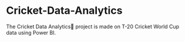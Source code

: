 # Cricket-Data-Analytics
The Cricket Data Analytics🏏 project is made on T-20 Cricket World Cup data using Power BI.
